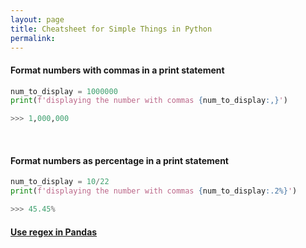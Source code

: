 ```yaml
---
layout: page
title: Cheatsheet for Simple Things in Python
permalink: 
---
```


#### Format numbers with commas in a print statement
```python
num_to_display = 1000000
print(f'displaying the number with commas {num_to_display:,}')

>>> 1,000,000
```
<br/>

#### Format numbers as percentage in a print statement
```python
num_to_display = 10/22
print(f'displaying the number with commas {num_to_display:.2%}')

>>> 45.45%
```

#### [Use regex in Pandas](https://kanoki.org/2019/11/12/how-to-use-regex-in-pandas/ "Kanoki Blog")